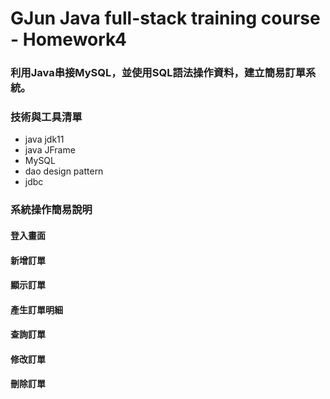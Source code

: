 # GJun Java full-stack training course - Homework4
### 利用Java串接MySQL，並使用SQL語法操作資料，建立簡易訂單系統。
### 技術與工具清單
- java jdk11
- java JFrame
- MySQL
- dao design pattern
- jdbc

### 系統操作簡易說明
#### 登入畫面

#### 新增訂單

#### 顯示訂單

#### 產生訂單明細

#### 查詢訂單

#### 修改訂單

#### 刪除訂單